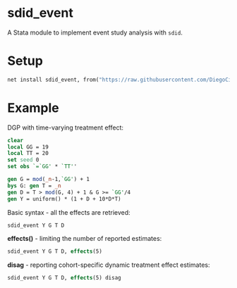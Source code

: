 # sdid_event

A Stata module to implement event study analysis with `sdid`.

# Setup

```stata
net install sdid_event, from("https://raw.githubusercontent.com/DiegoCiccia/sdid/main/sdid_event") replace

```

# Example

DGP with time-varying treatment effect:

```stata
clear
local GG = 19
local TT = 20
set seed 0
set obs `=`GG' * `TT''

gen G = mod(_n-1,`GG') + 1
bys G: gen T = _n
gen D = T > mod(G, 4) + 1 & G >= `GG'/4
gen Y = uniform() * (1 + D + 10*D*T)
```

Basic syntax - all the effects are retrieved:

```stata
sdid_event Y G T D
```

**effects()** - limiting the number of reported estimates:

```stata
sdid_event Y G T D, effects(5)
```

**disag** - reporting cohort-specific dynamic treatment effect estimates:

```stata
sdid_event Y G T D, effects(5) disag
```


